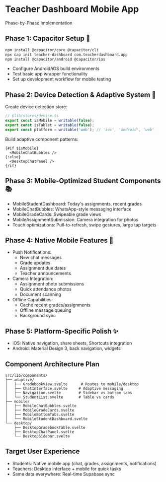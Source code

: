 # Teacher Dashboard Mobile App

Phase-by-Phase Implementation

## Phase 1: Capacitor Setup 📱

```bash
npm install @capacitor/core @capacitor/cli
npx cap init teacher-dashboard com.teacherdashboard.app
npm install @capacitor/android @capacitor/ios
```
- Configure Android/iOS build environments
- Test basic app wrapper functionality
- Set up development workflow for mobile testing

## Phase 2: Device Detection & Adaptive System 🔧

Create device detection store:
```typescript
// $lib/stores/device.ts
export const isMobile = writable(false);
export const isTablet = writable(false);
export const platform = writable('web'); // 'ios', 'android', 'web'
```

Build adaptive component patterns:
```svelte
{#if $isMobile}
  <MobileChatBubbles />
{:else}
  <DesktopChatPanel />
{/if}
```

## Phase 3: Mobile-Optimized Student Components 📚

- MobileStudentDashboard: Today's assignments, recent grades
- MobileChatBubbles: WhatsApp-style messaging interface
- MobileGradeCards: Swipeable grade views
- MobileAssignmentSubmission: Camera integration for photos
- Touch optimizations: Pull-to-refresh, swipe gestures, large tap targets

## Phase 4: Native Mobile Features 🚀

- Push Notifications:
  - New chat messages
  - Grade updates
  - Assignment due dates
  - Teacher announcements
- Camera Integration:
  - Assignment photo submissions
  - Quick attendance photos
  - Document scanning
- Offline Capabilities:
  - Cache recent grades/assignments
  - Offline message queuing
  - Background sync

## Phase 5: Platform-Specific Polish ✨

- iOS: Native navigation, share sheets, Shortcuts integration
- Android: Material Design 3, back navigation, widgets

## Component Architecture Plan

```
src/lib/components/
├── adaptive/
│   ├── GradebookView.svelte      # Routes to mobile/desktop
│   ├── ChatInterface.svelte     # Adaptive messaging
│   ├── Navigation.svelte        # Sidebar vs bottom tabs
│   └── StudentList.svelte       # Table vs cards
├── mobile/
│   ├── MobileChatBubbles.svelte
│   ├── MobileGradeCards.svelte
│   ├── MobileBottomTabs.svelte
│   └── MobileStudentDashboard.svelte
└── desktop/
    ├── DesktopGradebookTable.svelte
    ├── DesktopChatPanel.svelte
    └── DesktopSidebar.svelte
```

## Target User Experience

- Students: Native mobile app (chat, grades, assignments, notifications)
- Teachers: Desktop interface + mobile for quick tasks
- Same data everywhere: Real-time Supabase sync